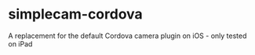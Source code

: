 # simplecam-cordova
A replacement for the default Cordova camera plugin on iOS - only tested on iPad
